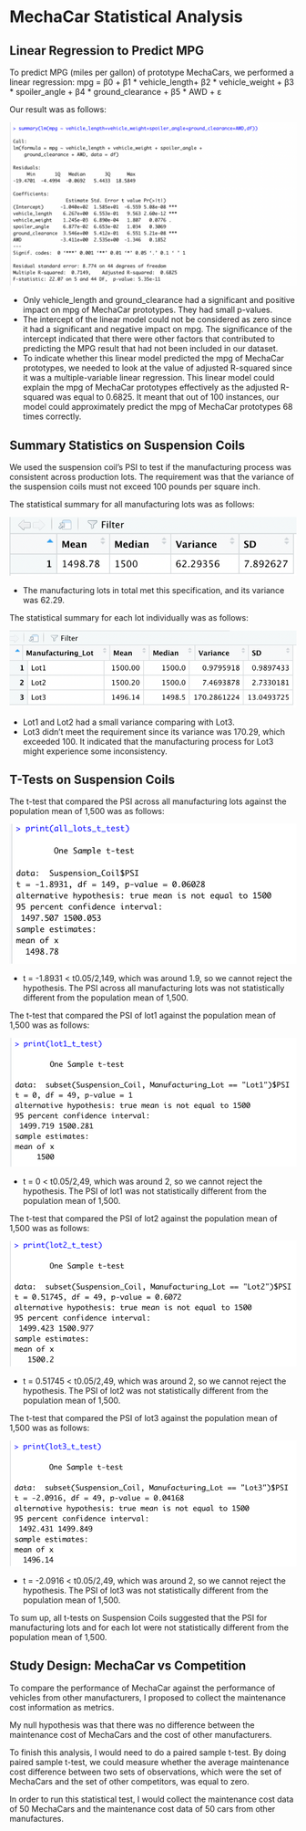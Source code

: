 # MechaCar Statistical Analysis

## Linear Regression to Predict MPG

To predict MPG (miles per gallon) of prototype MechaCars, we performed a linear regression:
mpg = β0 + β1 * vehicle_length+ β2 * vehicle_weight + β3 * spoiler_angle + β4 * ground_clearance + β5 * AWD + ε

Our result was as follows:

![](Pictures/Pic2.png)

- Only vehicle_length and ground_clearance had a significant and positive impact on mpg of MechaCar prototypes. They had small p-values.
- The intercept of the linear model could not be considered as zero since it had a significant and negative impact on mpg. The significance of the intercept indicated that there were other factors that contributed to predicting the MPG result that had not been included in our dataset.
- To indicate whether this linear model predicted the mpg of MechaCar prototypes, we needed to look at the value of adjusted R-squared since it was a multiple-variable linear regression. This linear model could explain the mpg of MechaCar prototypes effectively as the adjusted R-squared was equal to 0.6825. It meant that out of 100 instances, our model could approximately predict the mpg of MechaCar prototypes 68 times correctly.

## Summary Statistics on Suspension Coils

We used the suspension coil’s PSI to test if the manufacturing process was consistent across production lots. The requirement was that the variance of the suspension coils must not exceed 100 pounds per square inch.

The statistical summary for all manufacturing lots was as follows:

![](Pictures/Pic3.png)

- The manufacturing lots in total met this specification, and its variance was 62.29.

The statistical summary for each lot individually was as follows:

![](Pictures/Pic4.png)

- Lot1 and Lot2 had a small variance comparing with Lot3.
- Lot3 didn’t meet the requirement since its variance was 170.29, which exceeded 100. It indicated that the manufacturing process for Lot3 might experience some inconsistency.

## T-Tests on Suspension Coils

The t-test that compared the PSI across all manufacturing lots against the population mean of 1,500 was as follows:

![](Pictures/Pic5.png)

- t = -1.8931 < t0.05/2,149, which was around 1.9, so we cannot reject the hypothesis. The PSI across all manufacturing lots was not statistically different from the population mean of 1,500.

The t-test that compared the PSI of lot1 against the population mean of 1,500 was as follows:

![](Pictures/Pic6.png)

- t = 0 < t0.05/2,49, which was around 2, so we cannot reject the hypothesis. The PSI of lot1 was not statistically different from the population mean of 1,500.
  
The t-test that compared the PSI of lot2 against the population mean of 1,500 was as follows:

![](Pictures/Pic7.png)

- t = 0.51745 < t0.05/2,49, which was around 2, so we cannot reject the hypothesis. The PSI of lot2 was not statistically different from the population mean of 1,500.

The t-test that compared the PSI of lot3 against the population mean of 1,500 was as follows:

![](Pictures/Pic8.png)

- t = -2.0916 < t0.05/2,49, which was around 2, so we cannot reject the hypothesis. The PSI of lot3 was not statistically different from the population mean of 1,500.

To sum up, all t-tests on Suspension Coils suggested that the PSI for manufacturing lots and for each lot were not statistically different from the population mean of 1,500.

## Study Design: MechaCar vs Competition

To compare the performance of MechaCar against the performance of vehicles from other manufacturers, I proposed to collect the maintenance cost information as metrics.

My null hypothesis was that there was no difference between the maintenance cost of MechaCars and the cost of other manufacturers.

To finish this analysis, I would need to do a paired sample t-test. By doing paired sample t-test, we could measure whether the average maintenance cost difference between two sets of observations, which were the set of MechaCars and the set of other competitors, was equal to zero.

In order to run this statistical test, I would collect the maintenance cost data of 50 MechaCars and the maintenance cost data of 50 cars from other manufactures.
